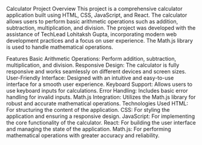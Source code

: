 Calculator Project
Overview
This project is a comprehensive calculator application built using HTML, CSS, JavaScript, and React. The calculator allows users to perform basic arithmetic operations such as addition, subtraction, multiplication, and division. The project was developed with the assistance of TechLead Lohitaksh Gupta, incorporating modern web development practices and a focus on user experience. The Math.js library is used to handle mathematical operations.

Features
Basic Arithmetic Operations: Perform addition, subtraction, multiplication, and division.
Responsive Design: The calculator is fully responsive and works seamlessly on different devices and screen sizes.
User-Friendly Interface: Designed with an intuitive and easy-to-use interface for a smooth user experience.
Keyboard Support: Allows users to use keyboard inputs for calculations.
Error Handling: Includes basic error handling for invalid inputs.
Math.js Integration: Utilizes the Math.js library for robust and accurate mathematical operations.
Technologies Used
HTML: For structuring the content of the application.
CSS: For styling the application and ensuring a responsive design.
JavaScript: For implementing the core functionality of the calculator.
React: For building the user interface and managing the state of the application.
Math.js: For performing mathematical operations with greater accuracy and reliability.

